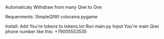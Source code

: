 Automaticaly Withdraw from many Qiwi to One

Requerments:
 SimpleQIWI
 colorama
 pygame

Install:
Add You're tokens to tokens.txt
Run main.py
Input You're main Qiwi phone number like this: +79005553535

